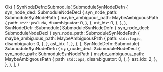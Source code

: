 Ok(
    [
        SynNodeDefn::Submodule(
            SubmoduleSynNodeDefn {
                syn_node_decl: SubmoduleNodeDecl {
                    syn_node_path: SubmoduleSynNodePath {
                        maybe_ambiguous_path: MaybeAmbiguousPath {
                            path: `std::prelude`,
                            disambiguator: 0,
                        },
                    },
                    ast_idx: 0,
                },
            },
        ),
        SynNodeDefn::Submodule(
            SubmoduleSynNodeDefn {
                syn_node_decl: SubmoduleNodeDecl {
                    syn_node_path: SubmoduleSynNodePath {
                        maybe_ambiguous_path: MaybeAmbiguousPath {
                            path: `std::logic`,
                            disambiguator: 0,
                        },
                    },
                    ast_idx: 1,
                },
            },
        ),
        SynNodeDefn::Submodule(
            SubmoduleSynNodeDefn {
                syn_node_decl: SubmoduleNodeDecl {
                    syn_node_path: SubmoduleSynNodePath {
                        maybe_ambiguous_path: MaybeAmbiguousPath {
                            path: `std::ops`,
                            disambiguator: 0,
                        },
                    },
                    ast_idx: 2,
                },
            },
        ),
    ],
)